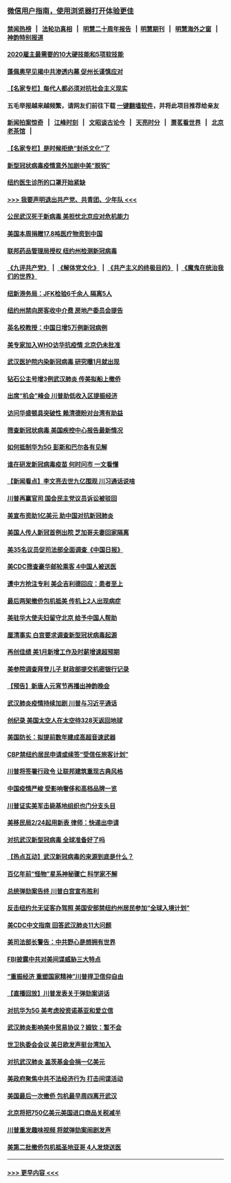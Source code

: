 ### [微信用户指南，使用浏览器打开体验更佳](https://github.com/gfw-breaker/banned-news1/blob/master/indexes/wechat-guide.md?t=0)
#### [禁闻热榜](热点新闻.md?t=0)  &nbsp;&nbsp;|&nbsp;&nbsp; [法轮功真相](https://github.com/gfw-breaker/truth/blob/master/README.md?t=0) &nbsp;&nbsp;|&nbsp;&nbsp; [明慧二十周年报告](https://github.com/gfw-breaker/mh-reports/blob/master/README.md?t=0) &nbsp;&nbsp;|&nbsp;&nbsp;[明慧期刊](https://github.com/gfw-breaker/mh-qikan) &nbsp;&nbsp;|&nbsp;&nbsp; [明慧海外之窗](https://github.com/gfw-breaker/mh-news/blob/master/README.md?t=0) &nbsp;&nbsp;|&nbsp;&nbsp; [神韵特别报道](https://github.com/gfw-breaker/mh-news/blob/master/shenyun.md?t=0)
#### [2020雇主最需要的10大硬技能和5项软技能](../pages/nsc412/n11850953.md?t=02091702) 
#### [蓬佩奥罕见揭中共渗透内幕 促州长谨慎应对](../pages/nsc412/n11854685.md?t=02091702) 
#### [【名家专栏】每代人都必须对抗社会主义现实](../pages/nsc412/n11831412.md?t=02091702) 
#### 五毛举报越来越频繁，请网友们前往下载 [一键翻墙软件](https://github.com/gfw-breaker/ssr-accounts)，并将此项目推荐给亲友
#### [新闻拍案惊奇](https://github.com/gfw-breaker/banned-news1/blob/master/pages/link4.md) &nbsp;&nbsp;|&nbsp;&nbsp; [江峰时刻](https://github.com/gfw-breaker/banned-news1/blob/master/pages/link4.md) &nbsp;&nbsp;|&nbsp;&nbsp; [文昭谈古论今](https://github.com/gfw-breaker/banned-news1/blob/master/pages/link4.md) &nbsp;&nbsp;|&nbsp;&nbsp; [天亮时分](https://github.com/gfw-breaker/banned-news1/blob/master/pages/link4.md) &nbsp;&nbsp;|&nbsp;&nbsp; [萧茗看世界](https://github.com/gfw-breaker/banned-news1/blob/master/pages/link4.md) &nbsp;&nbsp;|&nbsp;&nbsp; [北京老茶馆](https://github.com/gfw-breaker/banned-news1/blob/master/pages/link4.md) &nbsp;&nbsp;|&nbsp;&nbsp; 
#### [【名家专栏】是时候拒绝“封杀文化”了](../pages/nsc412/n11814093.md?t=02091702) 
#### [新型冠状病毒疫情意外加剧中美“脱钩”](../pages/nsc412/n11854475.md?t=02091702) 
#### [纽约医生诊所的口罩开始紧缺](../pages/nsc412/n11853364.md?t=02091702) 
#### [>>> 我要声明退出共产党、共青团、少年队 <<<](https://github.com/begood0513/goodnews/blob/master/quit/letter.md) 
#### [公民武汉死于新病毒 美担忧北京应对危机能力](../pages/nsc412/n11854331.md?t=02091702) 
#### [美国本周捐赠17.8吨医疗物资到中国](../pages/nsc412/n11854269.md?t=02091702) 
#### [联邦药品管理局授权  纽约州检测新冠病毒](../pages/nsc412/n11853371.md?t=02091702) 
#### [《九评共产党》](https://github.com/begood0513/9ping.md/blob/master/README.md) &nbsp;|&nbsp; [《解体党文化》](../../../../jtdwh.md/blob/master/README.md)  &nbsp;|&nbsp; [《共产主义的终极目的》](../../../../gczydzjmd.md/blob/master/README.md) &nbsp;|&nbsp; [《魔鬼在统治我们的世界》](../../../../mgztzwmdsj.md/blob/master/README.md) 
#### [纽新港务局：JFK检验6千余人  隔离5人](../pages/nsc412/n11853366.md?t=02091702) 
#### [纽约州禁向房客收中介费  房地产委员会提告](../pages/nsc412/n11853360.md?t=02091702) 
#### [英名校教授：中国日增5万例新冠病例](../pages/nsc412/n11854174.md?t=02091702) 
#### [美专家加入WHO访华抗疫情 北京仍未批准](../pages/nsc412/n11854043.md?t=02091702) 
#### [武汉医护院内染新冠病毒 研究曝1月就出现](../pages/nsc412/n11852928.md?t=02091702) 
#### [钻石公主号增3例武汉肺炎 传美拟船上撤侨](../pages/nsc412/n11853240.md?t=02091702) 
#### [出席“机会”峰会 川普助低收入区提振经济](../pages/nsc412/n11853232.md?t=02091702) 
#### [访问华盛顿具突破性 赖清德盼对台湾有助益](../pages/nsc412/n11853129.md?t=02091702) 
#### [筛查新冠状病毒 美国疾控中心报告最新情况](../pages/nsc412/n11853070.md?t=02091702) 
#### [如何抵制华为5G 彭斯和巴尔各有见解](../pages/nsc412/n11852535.md?t=02091702) 
#### [谁在研发新冠病毒疫苗 何时问市 一文看懂](../pages/nsc412/n11852840.md?t=02091702) 
#### [【新闻看点】李文亮去世九亿围观 川习通话说啥](../pages/nsc412/n11852360.md?t=02091702) 
#### [川普再赢官司 国会民主党议员诉讼被驳回](../pages/nsc412/n11852287.md?t=02091702) 
#### [美宣布资助1亿美元 助中国对抗新冠肺炎](../pages/nsc412/n11852531.md?t=02091702) 
#### [美国人传人新冠首例出院 芝加哥夫妻回家隔离](../pages/nsc412/n11852452.md?t=02091702) 
#### [美35名议员促司法部全面调查《中国日报》](../pages/nsc412/n11852435.md?t=02091702) 
#### [美CDC筛查豪华邮轮乘客 4中国人被送医](../pages/nsc412/n11852085.md?t=02091702) 
#### [遭中方抢注专利 美企吉利德回应：患者至上](../pages/nsc412/n11852037.md?t=02091702) 
#### [最后两架撤侨包机抵美 传机上2人出现病症](../pages/nsc412/n11852173.md?t=02091702) 
#### [美驻华大使夫妇留守北京 给予中国人帮助](../pages/nsc412/n11852165.md?t=02091702) 
#### [厘清事实 白宫要求调查新型冠状病毒起源](../pages/nsc412/n11852106.md?t=02091702) 
#### [再创佳绩 美1月新增工作及时薪增速超预期](../pages/nsc412/n11852174.md?t=02091702) 
#### [美参院调查拜登儿子 财政部提交机密银行记录](../pages/nsc412/n11851808.md?t=02091702) 
#### [【预告】新唐人元宵节再播出神韵晚会](../pages/nsc412/n11843192.md?t=02091702) 
#### [武汉肺炎疫情持续加剧 川普与习近平通话](../pages/nsc412/n11851613.md?t=02091702) 
#### [创纪录 美国太空人在太空待328天返回地球](../pages/nsc412/n11851266.md?t=02091702) 
#### [美国防长：拟提前数年建成高超音速武器](../pages/nsc412/n11850959.md?t=02091702) 
#### [CBP禁纽约居民申请或续签“受信任旅客计划”](../pages/nsc412/n11850857.md?t=02091702) 
#### [川普将签署行政令 让联邦建筑重现古典风格](../pages/nsc412/n11850654.md?t=02091702) 
#### [中国疫情严峻 受影响奢侈和高档品牌一览](../pages/nsc412/n11850319.md?t=02091702) 
#### [川普证实美军击毙基地组织也门分支头目](../pages/nsc412/n11850383.md?t=02091702) 
#### [美移民局2/24起用新表 律师：快递出申请](../pages/nsc412/n11848220.md?t=02091702) 
#### [对抗武汉新型冠病毒 全球准备好了吗](../pages/nsc412/n11850142.md?t=02091702) 
#### [【热点互动】武汉新冠病毒的来源到底是什么？](../pages/nsc412/n11849749.md?t=02091702) 
#### [百亿年前“怪物”星系神秘骤亡 科学家不解](../pages/nsc412/n11849863.md?t=02091702) 
#### [总统弹劾案告终 川普白宫宣布胜利](../pages/nsc412/n11849985.md?t=02091702) 
#### [反击纽约允无证客办驾照  美国安部禁纽约州居民参加“全球入境计划”](../pages/nsc412/n11849828.md?t=02091702) 
#### [美CDC中文指南 回答武汉肺炎11大问题](../pages/nsc412/n11849703.md?t=02091702) 
#### [美司法部长警告：中共野心是想拥有世界](../pages/nsc412/n11849769.md?t=02091702) 
#### [FBI披露中共对美间谍威胁三大特点](../pages/nsc412/n11849700.md?t=02091702) 
#### [“重振经济 重塑国家精神”川普捍卫信仰自由](../pages/nsc412/n11849641.md?t=02091702) 
#### [【直播回放】川普发表关于弹劾案讲话](../pages/nsc412/n11849472.md?t=02091702) 
#### [对抗华为5G 美考虑投资诺基亚和爱立信](../pages/nsc412/n11849510.md?t=02091702) 
#### [武汉肺炎影响美中贸易协议？姆钦：暂不会](../pages/nsc412/n11849497.md?t=02091702) 
#### [世卫执委会会议 美日欧发声挺台湾加入](../pages/nsc412/n11849433.md?t=02091702) 
#### [对抗武汉肺炎 盖茨基金会捐一亿美元](../pages/nsc412/n11848953.md?t=02091702) 
#### [美政府聚焦中共不法经济行为 打击间谍活动](../pages/nsc412/n11849322.md?t=02091702) 
#### [美国最后一次撤侨 包机最早周四离开武汉](../pages/nsc412/n11849395.md?t=02091702) 
#### [北京将把750亿美元美国进口商品关税减半](../pages/nsc412/n11848896.md?t=02091702) 
#### [川普重发趣味视频 将就弹劾案闹剧发声](../pages/nsc412/n11848715.md?t=02091702) 
#### [美第二批撤侨包机抵圣地亚哥 4人发烧送医](../pages/nsc412/n11847923.md?t=02091702) 

----
#### [ >>> 更早内容 <<< ](../indexes/nsc412-earlier.md)

